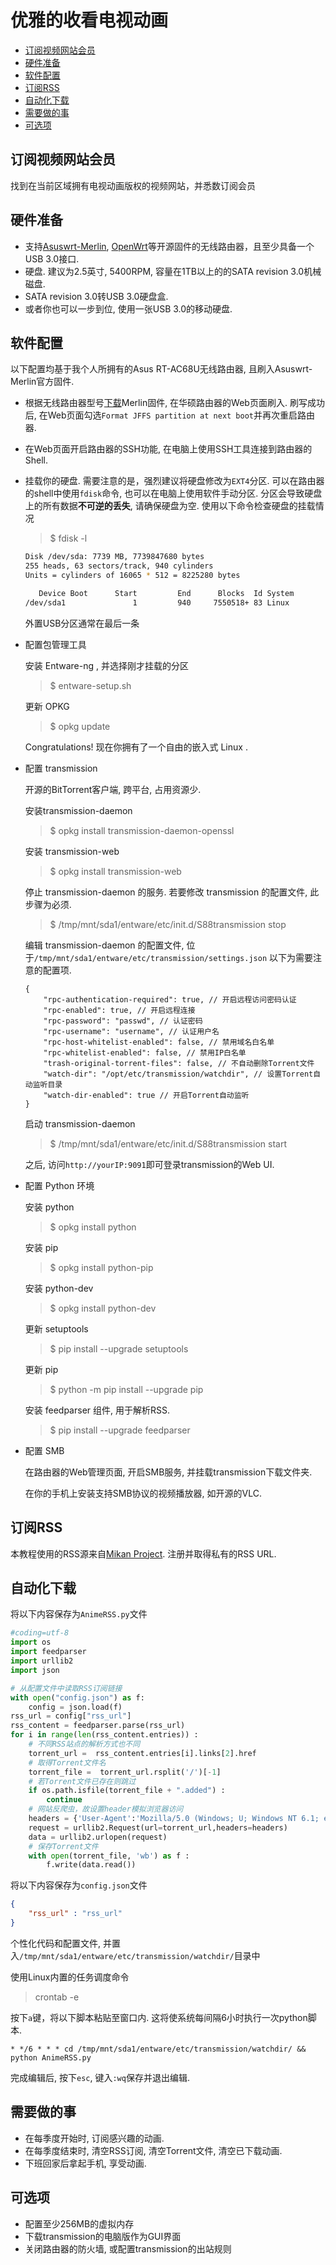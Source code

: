 # 优雅的收看电视动画

* [订阅视频网站会员](#订阅视频网站会员)
* [硬件准备](#硬件准备)
* [软件配置](#软件配置)
* [订阅RSS](#订阅RSS)
* [自动化下载](#自动化下载)
* [需要做的事](#需要做的事)
* [可选项](#可选项)

## 订阅视频网站会员

找到在当前区域拥有电视动画版权的视频网站，并悉数订阅会员

## 硬件准备

* 支持[Asuswrt-Merlin](https://www.asuswrt-merlin.net/), [OpenWrt](https://openwrt.org/)等开源固件的无线路由器，且至少具备一个USB 3.0接口.
* 硬盘. 建议为2.5英寸, 5400RPM, 容量在1TB以上的的SATA revision 3.0机械磁盘.
* SATA revision 3.0转USB 3.0硬盘盒.
* 或者你也可以一步到位, 使用一张USB 3.0的移动硬盘.

## 软件配置

以下配置均基于我个人所拥有的Asus RT-AC68U无线路由器, 且刷入Asuswrt-Merlin官方固件.

* 根据无线路由器型号[下载](https://www.asuswrt-merlin.net/download)Merlin固件, 在华硕路由器的Web页面刷入. 刷写成功后, 在Web页面勾选`Format JFFS partition at next boot`并再次重启路由器.
* 在Web页面开启路由器的SSH功能, 在电脑上使用SSH工具连接到路由器的Shell.
* 挂载你的硬盘. 需要注意的是，强烈建议将硬盘修改为`EXT4`分区. 可以在路由器的shell中使用`fdisk`命令, 也可以在电脑上使用软件手动分区. 分区会导致硬盘上的所有数据**不可逆的丢失**, 请确保硬盘为空. 使用以下命令检查硬盘的挂载情况
  
    > $ fdisk -l

    ```bash
    Disk /dev/sda: 7739 MB, 7739847680 bytes
    255 heads, 63 sectors/track, 940 cylinders
    Units = cylinders of 16065 * 512 = 8225280 bytes

       Device Boot      Start         End      Blocks  Id System
    /dev/sda1               1         940     7550518+ 83 Linux

    ```

    外置USB分区通常在最后一条

* 配置包管理工具

    安装 Entware-ng , 并选择刚才挂载的分区
  
    > $ entware-setup.sh

    更新 OPKG

    > $ opkg update

    Congratulations! 现在你拥有了一个自由的嵌入式 Linux .

* 配置 transmission

    开源的BitTorrent客户端, 跨平台, 占用资源少.
  
    安装transmission-daemon

    > $ opkg install transmission-daemon-openssl

    安装 transmission-web

    > $ opkg install transmission-web

    停止 transmission-daemon 的服务. 若要修改 transmission 的配置文件, 此步骤为必须.

    > $ /tmp/mnt/sda1/entware/etc/init.d/S88transmission stop

    编辑 transmission-daemon 的配置文件, 位于`/tmp/mnt/sda1/entware/etc/transmission/settings.json` 以下为需要注意的配置项.

    ```json5
    {
        "rpc-authentication-required": true, // 开启远程访问密码认证
        "rpc-enabled": true, // 开启远程连接
        "rpc-password": "passwd", // 认证密码
        "rpc-username": "username", // 认证用户名
        "rpc-host-whitelist-enabled": false, // 禁用域名白名单
        "rpc-whitelist-enabled": false, // 禁用IP白名单
        "trash-original-torrent-files": false, // 不自动删除Torrent文件
        "watch-dir": "/opt/etc/transmission/watchdir", // 设置Torrent自动监听目录
        "watch-dir-enabled": true // 开启Torrent自动监听
    }
    ```

    启动 transmission-daemon

    > $ /tmp/mnt/sda1/entware/etc/init.d/S88transmission start

    之后, 访问`http://yourIP:9091`即可登录transmission的Web UI.

* 配置 Python 环境

    安装 python

    > $ opkg install python

    安装 pip

    > $ opkg install python-pip

    安装 python-dev

    > $ opkg install python-dev

    更新 setuptools

    > $ pip install --upgrade setuptools

    更新 pip

    > $ python -m pip install --upgrade pip

    安装 feedparser 组件, 用于解析RSS.

    > $ pip install --upgrade feedparser

* 配置 SMB
  
    在路由器的Web管理页面, 开启SMB服务, 并挂载transmission下载文件夹.

    在你的手机上安装支持SMB协议的视频播放器, 如开源的VLC.

## 订阅RSS

本教程使用的RSS源来自[Mikan Project](https://mikanani.me/). 注册并取得私有的RSS URL.

## 自动化下载

将以下内容保存为`AnimeRSS.py`文件

```python
#coding=utf-8
import os
import feedparser
import urllib2
import json

# 从配置文件中读取RSS订阅链接
with open("config.json") as f:
    config = json.load(f)
rss_url = config["rss_url"]  
rss_content = feedparser.parse(rss_url)
for i in range(len(rss_content.entries)) :
    # 不同RSS站点的解析方式也不同
    torrent_url =  rss_content.entries[i].links[2].href  
    # 取得Torrent文件名
    torrent_file =  torrent_url.rsplit('/')[-1]  
    # 若Torrent文件已存在则跳过
    if os.path.isfile(torrent_file + ".added") :  
        continue
    # 网站反爬虫，故设置header模拟浏览器访问
    headers = {'User-Agent':'Mozilla/5.0 (Windows; U; Windows NT 6.1; en-US; rv:1.9.1.6) Gecko/20091201 Firefox/3.5.6'}
    request = urllib2.Request(url=torrent_url,headers=headers)  
    data = urllib2.urlopen(request)
    # 保存Torrent文件
    with open(torrent_file, 'wb') as f :
        f.write(data.read())
```

将以下内容保存为`config.json`文件

```json
{
    "rss_url" : "rss_url"
}
```

个性化代码和配置文件, 并置入`/tmp/mnt/sda1/entware/etc/transmission/watchdir/`目录中

使用Linux内置的任务调度命令

> crontab -e

按下`a`键，将以下脚本粘贴至窗口内. 这将使系统每间隔6小时执行一次python脚本.

`* */6 * * * cd /tmp/mnt/sda1/entware/etc/transmission/watchdir/ && python AnimeRSS.py`

完成编辑后, 按下`esc`, 键入`:wq`保存并退出编辑.

## 需要做的事

* 在每季度开始时, 订阅感兴趣的动画.
* 在每季度结束时, 清空RSS订阅, 清空Torrent文件, 清空已下载动画.
* 下班回家后拿起手机, 享受动画.

## 可选项

* 配置至少256MB的虚拟内存
* 下载transmission的电脑版作为GUI界面
* 关闭路由器的防火墙, 或配置transmission的出站规则
